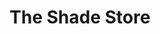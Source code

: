 ---
title: "The Shade Store"
url: /seattle/the-shade-store-queen-anne-avenue-north/
shop: Jalousien
---